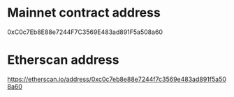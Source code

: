 # Mainnet contract address
0xC0c7Eb8E88e7244F7C3569E483ad891F5a508a60
# Etherscan address
https://etherscan.io/address/0xc0c7eb8e88e7244f7c3569e483ad891f5a508a60
